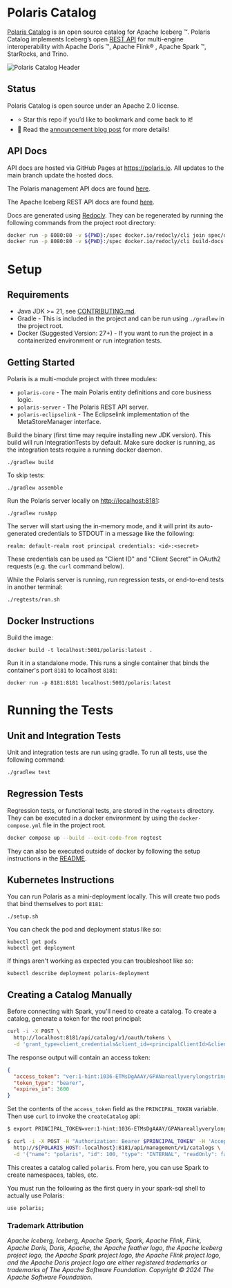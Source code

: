<!--

 Copyright (c) 2024 Snowflake Computing Inc.
 
 Licensed under the Apache License, Version 2.0 (the "License");
 you may not use this file except in compliance with the License.
 You may obtain a copy of the License at
 
      http://www.apache.org/licenses/LICENSE-2.0
 
 Unless required by applicable law or agreed to in writing, software
 distributed under the License is distributed on an "AS IS" BASIS,
 WITHOUT WARRANTIES OR CONDITIONS OF ANY KIND, either express or implied.
 See the License for the specific language governing permissions and
 limitations under the License.

-->

# Polaris Catalog

<a href="https://www.snowflake.com/blog/polaris-catalog-open-source/" target="_blank">Polaris Catalog</a> is an open source catalog for Apache Iceberg :tm:. Polaris Catalog implements Iceberg’s open <a href="https://github.com/apache/iceberg/blob/main/open-api/rest-catalog-open-api.yaml" target="_blank">REST API</a> for multi-engine interoperability with Apache Doris :tm:, Apache Flink® , Apache Spark :tm:, StarRocks, and Trino.

![Polaris Catalog Header](docs/img/logos/Polaris-Catalog-BLOG-symmetrical-subhead.png)

## Status

Polaris Catalog is open source under an Apache 2.0 license.

- ⭐ Star this repo if you’d like to bookmark and come back to it!
- 📖 Read the <a href="https://www.snowflake.com/blog/polaris-catalog-open-source/" target="_blank">announcement blog post<a/> for more details!

## API Docs

API docs are hosted via GitHub Pages at https://polaris.io. All updates to the main branch update the hosted docs.

The Polaris management API docs are found [here](https://polaris.io/index.html#tag/polaris-management-service_other).

The Apache Iceberg REST API docs are found [here](https://polaris.io/index.html#tag/Configuration-API).

Docs are generated using [Redocly](https://redocly.com/docs/cli/installation). They can be regenerated by running the following commands from the project root directory:

```bash
docker run -p 8080:80 -v ${PWD}:/spec docker.io/redocly/cli join spec/docs.yaml spec/polaris-management-service.yml spec/rest-catalog-open-api.yaml -o spec/index.yaml --prefix-components-with-info-prop title
docker run -p 8080:80 -v ${PWD}:/spec docker.io/redocly/cli build-docs spec/index.yaml --output=docs/index.html --config=spec/redocly.yaml
```

# Setup

## Requirements

- Java JDK >= 21, see [CONTRIBUTING.md](./CONTRIBUTING.md#java-version-requirements).
- Gradle - This is included in the project and can be run using `./gradlew` in the project root.
- Docker (Suggested Version: 27+) - If you want to run the project in a containerized environment or run integration tests.

## Getting Started

Polaris is a multi-module project with three modules:

- `polaris-core` - The main Polaris entity definitions and core business logic.
- `polaris-server` - The Polaris REST API server.
- `polaris-eclipselink` - The Eclipselink implementation of the MetaStoreManager interface.

Build the binary (first time may require installing new JDK version). This build will run IntegrationTests by default.
Make sure docker is running, as the integration tests require a running docker daemon.

```
./gradlew build
```

To skip tests:

```
./gradlew assemble
```

Run the Polaris server locally on [http://localhost:8181](http://localhost:8181):

```
./gradlew runApp
```

The server will start using the in-memory mode, and it will print its auto-generated credentials to STDOUT in a message like the following:

```text
realm: default-realm root principal credentials: <id>:<secret>
```

These credentials can be used as "Client ID" and "Client Secret" in OAuth2 requests (e.g. the `curl` command below).

While the Polaris server is running, run regression tests, or end-to-end tests in another terminal:

```
./regtests/run.sh
```

## Docker Instructions

Build the image:

```
docker build -t localhost:5001/polaris:latest .
```

Run it in a standalone mode. This runs a single container that binds the container's port `8181` to localhost `8181`:

```
docker run -p 8181:8181 localhost:5001/polaris:latest
```

# Running the Tests

## Unit and Integration Tests

Unit and integration tests are run using gradle. To run all tests, use the following command:

```bash
./gradlew test
```

## Regression Tests

Regression tests, or functional tests, are stored in the `regtests` directory. They can be executed in a docker
environment by using the `docker-compose.yml` file in the project root.

```bash
docker compose up --build --exit-code-from regtest
```

They can also be executed outside of docker by following the setup instructions in the [README](regtests/README.md).

## Kubernetes Instructions

You can run Polaris as a mini-deployment locally. This will create two pods that bind themselves to port `8181`:

```
./setup.sh
```

You can check the pod and deployment status like so:

```
kubectl get pods
kubectl get deployment
```

If things aren't working as expected you can troubleshoot like so:

```
kubectl describe deployment polaris-deployment
```

## Creating a Catalog Manually

Before connecting with Spark, you'll need to create a catalog. To create a catalog, generate a token for the root principal:

```bash
curl -i -X POST \
  http://localhost:8181/api/catalog/v1/oauth/tokens \
  -d 'grant_type=client_credentials&client_id=<principalClientId>&client_secret=<mainSecret>&scope=PRINCIPAL_ROLE:ALL'
```

The response output will contain an access token:

```json
{
  "access_token": "ver:1-hint:1036-ETMsDgAAAY/GPANareallyverylongstringthatissecret",
  "token_type": "bearer",
  "expires_in": 3600
}
```

Set the contents of the `access_token` field as the `PRINCIPAL_TOKEN` variable. Then use `curl` to invoke the `createCatalog` api:

```bash
$ export PRINCIPAL_TOKEN=ver:1-hint:1036-ETMsDgAAAY/GPANareallyverylongstringthatissecret

$ curl -i -X POST -H "Authorization: Bearer $PRINCIPAL_TOKEN" -H 'Accept: application/json' -H 'Content-Type: application/json' \
  http://${POLARIS_HOST:-localhost}:8181/api/management/v1/catalogs \
  -d '{"name": "polaris", "id": 100, "type": "INTERNAL", "readOnly": false, "storageConfigInfo": {"storageType": "FILE"}, "properties": {"default-base-location": "file:///tmp/polaris"}}'
```

This creates a catalog called `polaris`. From here, you can use Spark to create namespaces, tables, etc.

You must run the following as the first query in your spark-sql shell to actually use Polaris:

```
use polaris;
```

### Trademark Attribution

_Apache Iceberg, Iceberg, Apache Spark, Spark, Apache Flink, Flink, Apache Doris, Doris, Apache, the Apache feather logo, the Apache Iceberg project logo, the Apache Spark project logo, the Apache Flink project logo, and the Apache Doris project logo are either registered trademarks or trademarks of The Apache Software Foundation. Copyright © 2024 The Apache Software Foundation._
